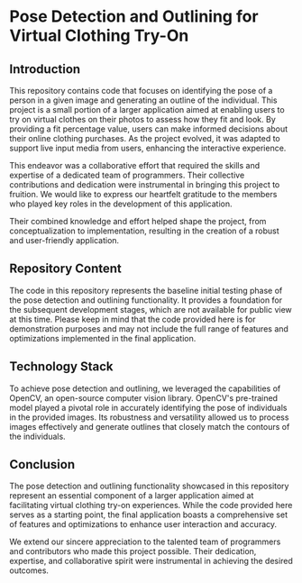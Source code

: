 # Pose Detection and Outlining for Virtual Clothing Try-On

## Introduction

This repository contains code that focuses on identifying the pose of a person in a given image and generating an outline of the individual. This project is a small portion of a larger application aimed at enabling users to try on virtual clothes on their photos to assess how they fit and look. By providing a fit percentage value, users can make informed decisions about their online clothing purchases. As the project evolved, it was adapted to support live input media from users, enhancing the interactive experience.

This endeavor was a collaborative effort that required the skills and expertise of a dedicated team of programmers. Their collective contributions and dedication were instrumental in bringing this project to fruition. We would like to express our heartfelt gratitude to the members who played key roles in the development of this application.

Their combined knowledge and effort helped shape the project, from conceptualization to implementation, resulting in the creation of a robust and user-friendly application.

## Repository Content

The code in this repository represents the baseline initial testing phase of the pose detection and outlining functionality. It provides a foundation for the subsequent development stages, which are not available for public view at this time. Please keep in mind that the code provided here is for demonstration purposes and may not include the full range of features and optimizations implemented in the final application.

## Technology Stack

To achieve pose detection and outlining, we leveraged the capabilities of OpenCV, an open-source computer vision library. OpenCV's pre-trained model played a pivotal role in accurately identifying the pose of individuals in the provided images. Its robustness and versatility allowed us to process images effectively and generate outlines that closely match the contours of the individuals.

## Conclusion

The pose detection and outlining functionality showcased in this repository represent an essential component of a larger application aimed at facilitating virtual clothing try-on experiences. While the code provided here serves as a starting point, the final application boasts a comprehensive set of features and optimizations to enhance user interaction and accuracy.

We extend our sincere appreciation to the talented team of programmers and contributors who made this project possible. Their dedication, expertise, and collaborative spirit were instrumental in achieving the desired outcomes.
